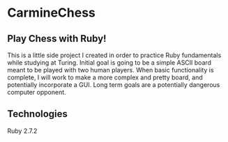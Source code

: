 # CarmineChess
## Play Chess with Ruby!

This is a little side project I created in order to practice Ruby fundamentals while studying at Turing. Initial goal is going to be a simple ASCII board meant to be played with two human players. When basic functionality is complete, I will work to make a more complex and pretty board, and potentially incorporate a GUI. Long term goals are a potentially dangerous computer opponent.

## Technologies
Ruby 2.7.2
